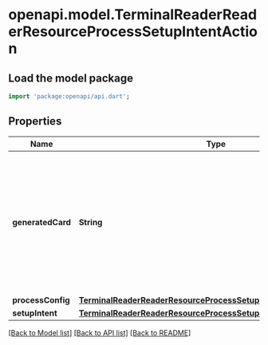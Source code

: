 # openapi.model.TerminalReaderReaderResourceProcessSetupIntentAction

## Load the model package
```dart
import 'package:openapi/api.dart';
```

## Properties
Name | Type | Description | Notes
------------ | ------------- | ------------- | -------------
**generatedCard** | **String** | ID of a card PaymentMethod generated from the card_present PaymentMethod that may be attached to a Customer for future transactions. Only present if it was possible to generate a card PaymentMethod. | [optional] 
**processConfig** | [**TerminalReaderReaderResourceProcessSetupConfig**](TerminalReaderReaderResourceProcessSetupConfig.md) |  | [optional] 
**setupIntent** | [**TerminalReaderReaderResourceProcessSetupIntentActionSetupIntent**](TerminalReaderReaderResourceProcessSetupIntentActionSetupIntent.md) |  | 

[[Back to Model list]](../README.md#documentation-for-models) [[Back to API list]](../README.md#documentation-for-api-endpoints) [[Back to README]](../README.md)


